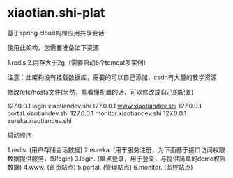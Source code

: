 # xiaotian.shi-plat

基于spring cloud的跨应用共享会话

使用此架构，您需要准备如下资源

1.redis
2.内存大于2g（需要启动5个tomcat多实例）


注意：此架构没有挂载数据库，需要的可以自己添加，csdn有大量的教学资源

修改/etc/hosts文件(当然，能看懂配置的话，可以修改成自己的配置)

127.0.0.1 login.xiaotiandev.shi
127.0.0.1 www.xiaotiandev.shi
127.0.0.1 portal.xiaotiandev.shi
127.0.0.1 monitor.xiaotiandev.shi
127.0.0.1 eureka.xiaotiandev.shi

启动顺序

1.redis. (用户存储会话数据)
2.eureka. (用于服务注册，为下面基于接口访问权限数据提供服务，即fegin)
3.login. (单点登录，用于登录，与提供简单的demo权限数据)
4.www. (首页站点)
5.portal. (管理站点)
6.monitor. (监控站点)
